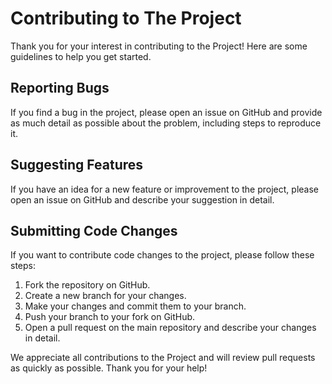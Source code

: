# Contributing to The Project

Thank you for your interest in contributing to the Project! Here are some guidelines to help you get started.

## Reporting Bugs

If you find a bug in the project, please open an issue on GitHub and provide as much detail as possible about the problem, including steps to reproduce it.

## Suggesting Features

If you have an idea for a new feature or improvement to the project, please open an issue on GitHub and describe your suggestion in detail.

## Submitting Code Changes

If you want to contribute code changes to the project, please follow these steps:

1. Fork the repository on GitHub.
2. Create a new branch for your changes.
3. Make your changes and commit them to your branch.
4. Push your branch to your fork on GitHub.
5. Open a pull request on the main repository and describe your changes in detail.

We appreciate all contributions to the Project and will review pull requests as quickly as possible. Thank you for your help!
